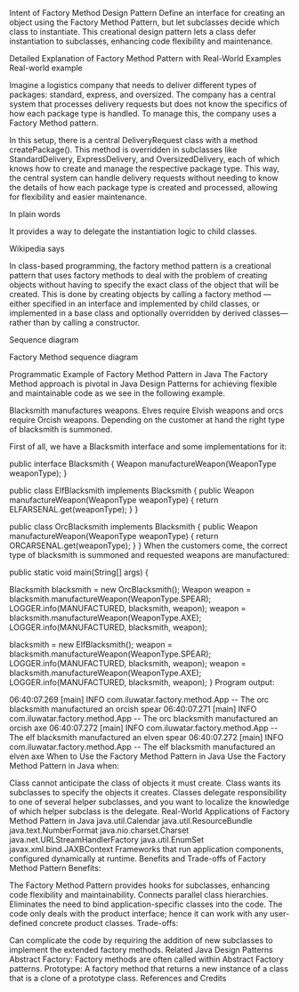 Intent of Factory Method Design Pattern
Define an interface for creating an object using the Factory Method Pattern, but let subclasses decide which class to instantiate. This creational design pattern lets a class defer instantiation to subclasses, enhancing code flexibility and maintenance.

Detailed Explanation of Factory Method Pattern with Real-World Examples
Real-world example

Imagine a logistics company that needs to deliver different types of packages: standard, express, and oversized. The company has a central system that processes delivery requests but does not know the specifics of how each package type is handled. To manage this, the company uses a Factory Method pattern.

In this setup, there is a central DeliveryRequest class with a method createPackage(). This method is overridden in subclasses like StandardDelivery, ExpressDelivery, and OversizedDelivery, each of which knows how to create and manage the respective package type. This way, the central system can handle delivery requests without needing to know the details of how each package type is created and processed, allowing for flexibility and easier maintenance.

In plain words

It provides a way to delegate the instantiation logic to child classes.

Wikipedia says

In class-based programming, the factory method pattern is a creational pattern that uses factory methods to deal with the problem of creating objects without having to specify the exact class of the object that will be created. This is done by creating objects by calling a factory method — either specified in an interface and implemented by child classes, or implemented in a base class and optionally overridden by derived classes—rather than by calling a constructor.

Sequence diagram

Factory Method sequence diagram

Programmatic Example of Factory Method Pattern in Java
The Factory Method approach is pivotal in Java Design Patterns for achieving flexible and maintainable code as we see in the following example.

Blacksmith manufactures weapons. Elves require Elvish weapons and orcs require Orcish weapons. Depending on the customer at hand the right type of blacksmith is summoned.

First of all, we have a Blacksmith interface and some implementations for it:

public interface Blacksmith {
Weapon manufactureWeapon(WeaponType weaponType);
}

public class ElfBlacksmith implements Blacksmith {
public Weapon manufactureWeapon(WeaponType weaponType) {
return ELFARSENAL.get(weaponType);
}
}

public class OrcBlacksmith implements Blacksmith {
public Weapon manufactureWeapon(WeaponType weaponType) {
return ORCARSENAL.get(weaponType);
}
}
When the customers come, the correct type of blacksmith is summoned and requested weapons are manufactured:

public static void main(String[] args) {

Blacksmith blacksmith = new OrcBlacksmith();
Weapon weapon = blacksmith.manufactureWeapon(WeaponType.SPEAR);
LOGGER.info(MANUFACTURED, blacksmith, weapon);
weapon = blacksmith.manufactureWeapon(WeaponType.AXE);
LOGGER.info(MANUFACTURED, blacksmith, weapon);

blacksmith = new ElfBlacksmith();
weapon = blacksmith.manufactureWeapon(WeaponType.SPEAR);
LOGGER.info(MANUFACTURED, blacksmith, weapon);
weapon = blacksmith.manufactureWeapon(WeaponType.AXE);
LOGGER.info(MANUFACTURED, blacksmith, weapon);
}
Program output:

06:40:07.269 [main] INFO com.iluwatar.factory.method.App -- The orc blacksmith manufactured an orcish spear
06:40:07.271 [main] INFO com.iluwatar.factory.method.App -- The orc blacksmith manufactured an orcish axe
06:40:07.272 [main] INFO com.iluwatar.factory.method.App -- The elf blacksmith manufactured an elven spear
06:40:07.272 [main] INFO com.iluwatar.factory.method.App -- The elf blacksmith manufactured an elven axe
When to Use the Factory Method Pattern in Java
Use the Factory Method Pattern in Java when:

Class cannot anticipate the class of objects it must create.
Class wants its subclasses to specify the objects it creates.
Classes delegate responsibility to one of several helper subclasses, and you want to localize the knowledge of which helper subclass is the delegate.
Real-World Applications of Factory Method Pattern in Java
java.util.Calendar
java.util.ResourceBundle
java.text.NumberFormat
java.nio.charset.Charset
java.net.URLStreamHandlerFactory
java.util.EnumSet
javax.xml.bind.JAXBContext
Frameworks that run application components, configured dynamically at runtime.
Benefits and Trade-offs of Factory Method Pattern
Benefits:

The Factory Method Pattern provides hooks for subclasses, enhancing code flexibility and maintainability.
Connects parallel class hierarchies.
Eliminates the need to bind application-specific classes into the code. The code only deals with the product interface; hence it can work with any user-defined concrete product classes.
Trade-offs:

Can complicate the code by requiring the addition of new subclasses to implement the extended factory methods.
Related Java Design Patterns
Abstract Factory: Factory methods are often called within Abstract Factory patterns.
Prototype: A factory method that returns a new instance of a class that is a clone of a prototype class.
References and Credits


